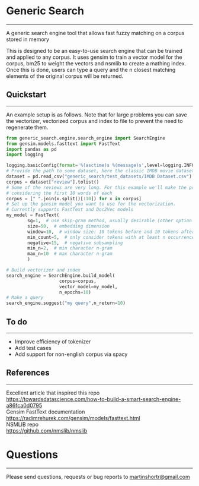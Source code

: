 # Generic Search

---

A generic search engine tool that allows fast fuzzy matching on a corpus stored in memory

This is designed to be an easy-to-use search engine that can be trained and applied to any corpus. It uses gensim to train a vector model for the corpus, bm25 to weight the vectors and nsmlib to create a mathing index. Once this is done, users can type a query and the n closest matching elements of the original corpus will be returned.

## Quickstart 

---


An example setup is as follows. Note that for large problems you can save the vectorizer, vectorized corpus and index to file to
prevent the need to regenerate them. 

```python
from generic_search.engine.search_engine import SearchEngine 
from gensim.models.fasttext import FastText 
import pandas as pd 
import logging

logging.basicConfig(format='%(asctime)s %(message)s',level=logging.INFO)
# Provide the path to some dataset, here the classic IMDB movie dataset is used
dataset = pd.read_csv("generic_search/test_datasets/IMDB Dataset.csv")
corpus = dataset["review"].tolist()
# Some of the reviews are very long. For this example we'll make the problem easier by just 
# considering the first 10 words of each
corpus = [" ".join(x.split()[:10]) for x in corpus]
# Set up the gensim model you want to use for the vectorization. 
# Currently supports FastText and Doc2Vec models
my_model = FastText(
        sg=1,  # use skip-gram method, usually desirable (other option is CBOW)
        size=50,  # embedding dimension 
        window=10,  # window size: 10 tokens before and 10 tokens after to get wider context
        min_count=5,  # only consider tokens with at least n occurrences in the corpus
        negative=15,  # negative subsampling
        min_n=2,  # min character n-gram
        max_n=10  # max character n-gram
        )

# Build vectorizer and index
search_engine = SearchEngine.build_model(
                    corpus=corpus,
                    vector_model=my_model,
                    n_epochs=10)
# Make a query
search_engine.suggest("my query",n_return=10)

```

## To do

---
- Improve efficiency of tokenizer
- Add test cases
- Add support for non-english corpus via spacy

## References

---

Excellent article that inspired this repo 
https://towardsdatascience.com/how-to-build-a-smart-search-engine-a86fca0d0795  
Gensim FastText documentation   
https://radimrehurek.com/gensim/models/fasttext.html  
NSMLIB repo  
https://github.com/nmslib/nmslib 

# Questions

---

Please send questions, requests or bug reports to martinshortr@gmail.com
